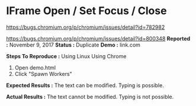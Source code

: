# IFrame Open / Set Focus / Close

https://bugs.chromium.org/p/chromium/issues/detail?id=782982

https://bugs.chromium.org/p/chromium/issues/detail?id=800348
**Reported :** November 9, 2017
**Status :** Duplicate
**Demo :** link.com

**Steps To Reproduce :** 
Using Linux
Using Chrome
 1. Open demo.html
 2. Click "Spawn Workers"

**Expected Results :** 
The text can be modified.  Typing is possible.

**Actual Results :** 
The text cannot be modified.  Typing is not possible.
